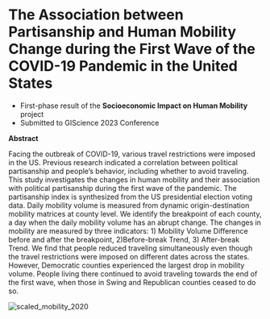 # The Association between Partisanship and Human Mobility Change during the First Wave of the COVID-19 Pandemic in the United States

- First-phase result of the **Socioeconomic Impact on Human Mobility** project
- Submitted to GIScience 2023 Conference


**Abstract**

Facing the outbreak of COVID-19, various travel restrictions were imposed in the US. Previous research indicated a correlation between political partisanship and people’s behavior, including whether to avoid traveling. This study investigates the changes in human mobility and their association with political partisanship during the first wave of the pandemic. The partisanship index is synthesized from the US presidential election voting data. Daily mobility volume is measured from dynamic origin-destination mobility matrices at county level. We identify the breakpoint of each county, a day when the daily mobility volume has an abrupt change. The changes in mobility are measured by three indicators: 1) Mobility Volume Difference before and after the breakpoint, 2)Before-break Trend, 3) After-break Trend. We find that people reduced traveling simultaneously even though the travel restrictions were imposed on different dates across the states. However, Democratic counties experienced the largest drop in mobility volume. People living there continued to avoid traveling towards the end of the first wave, when those in Swing and Republican counties ceased to do so.

![scaled_mobility_2020](https://github.com/taoZurichLoaf/PartisanshipMobility/assets/91136278/484dfda0-fc4c-4975-ad9c-4b040d4c81d4)
